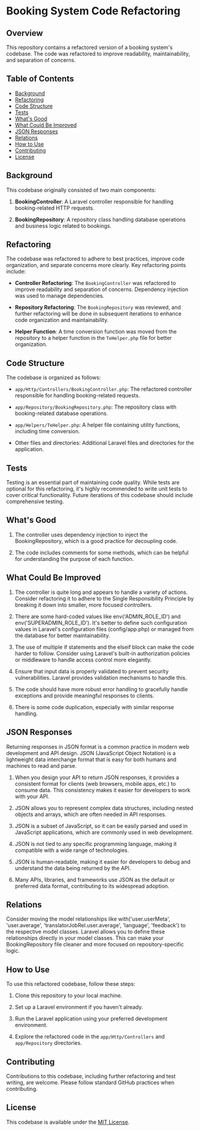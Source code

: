 # Booking System Code Refactoring

## Overview

This repository contains a refactored version of a booking system's codebase. The code was refactored to improve readability, maintainability, and separation of concerns.

## Table of Contents

- [Background](#background)
- [Refactoring](#refactoring)
- [Code Structure](#code-structure)
- [Tests](#tests)
- [What's Good](#whats-good)
- [What Could Be Improved](#what-could-be-improved)
- [JSON Responses](#json-responses)
- [Relations](#relations)
- [How to Use](#how-to-use)
- [Contributing](#contributing)
- [License](#license)

## Background

This codebase originally consisted of two main components:

1. **BookingController**: A Laravel controller responsible for handling booking-related HTTP requests.

2. **BookingRepository**: A repository class handling database operations and business logic related to bookings.

## Refactoring

The codebase was refactored to adhere to best practices, improve code organization, and separate concerns more clearly. Key refactoring points include:

- **Controller Refactoring**: The `BookingController` was refactored to improve readability and separation of concerns. Dependency injection was used to manage dependencies.

- **Repository Refactoring**: The `BookingRepository` was reviewed, and further refactoring will be done in subsequent iterations to enhance code organization and maintainability.

- **Helper Function**: A time conversion function was moved from the repository to a helper function in the `TeHelper.php` file for better organization.

## Code Structure

The codebase is organized as follows:

- `app/Http/Controllers/BookingController.php`: The refactored controller responsible for handling booking-related requests.

- `app/Repository/BookingRepository.php`: The repository class with booking-related database operations.

- `app/Helpers/TeHelper.php`: A helper file containing utility functions, including time conversion.

- Other files and directories: Additional Laravel files and directories for the application.

## Tests

Testing is an essential part of maintaining code quality. While tests are optional for this refactoring, it's highly recommended to write unit tests to cover critical functionality. Future iterations of this codebase should include comprehensive testing.

## What's Good

1. The controller uses dependency injection to inject the BookingRepository, which is a good practice for decoupling code.

2. The code includes comments for some methods, which can be helpful for understanding the purpose of each function.

## What Could Be Improved

1. The controller is quite long and appears to handle a variety of actions. Consider refactoring it to adhere to the Single Responsibility Principle by breaking it down into smaller, more focused controllers.

2. There are some hard-coded values like env('ADMIN_ROLE_ID') and env('SUPERADMIN_ROLE_ID'). It's better to define such configuration values in Laravel's configuration files (config/app.php) or managed from the database for better maintainability.

3. The use of multiple if statements and the elseif block can make the code harder to follow. Consider using Laravel's built-in authorization policies or middleware to handle access control more elegantly.

4. Ensure that input data is properly validated to prevent security vulnerabilities. Laravel provides validation mechanisms to handle this.

5. The code should have more robust error handling to gracefully handle exceptions and provide meaningful responses to clients.

6. There is some code duplication, especially with similar response handling.

## JSON Responses

Returning responses in JSON format is a common practice in modern web development and API design. JSON (JavaScript Object Notation) is a lightweight data interchange format that is easy for both humans and machines to read and parse.

1. When you design your API to return JSON responses, it provides a consistent format for clients (web browsers, mobile apps, etc.) to consume data. This consistency makes it easier for developers to work with your API.

2. JSON allows you to represent complex data structures, including nested objects and arrays, which are often needed in API responses.

3. JSON is a subset of JavaScript, so it can be easily parsed and used in JavaScript applications, which are commonly used in web development.

4. JSON is not tied to any specific programming language, making it compatible with a wide range of technologies.

5. JSON is human-readable, making it easier for developers to debug and understand the data being returned by the API.

6. Many APIs, libraries, and frameworks use JSON as the default or preferred data format, contributing to its widespread adoption.

## Relations

Consider moving the model relationships like with('user.userMeta', 'user.average', 'translatorJobRel.user.average', 'language', 'feedback') to the respective model classes. Laravel allows you to define these relationships directly in your model classes. This can make your BookingRepository file cleaner and more focused on repository-specific logic.

## How to Use

To use this refactored codebase, follow these steps:

1. Clone this repository to your local machine.

2. Set up a Laravel environment if you haven't already.

3. Run the Laravel application using your preferred development environment.

4. Explore the refactored code in the `app/Http/Controllers` and `app/Repository` directories.

## Contributing

Contributions to this codebase, including further refactoring and test writing, are welcome. Please follow standard GitHub practices when contributing.

## License

This codebase is available under the [MIT License](LICENSE).
